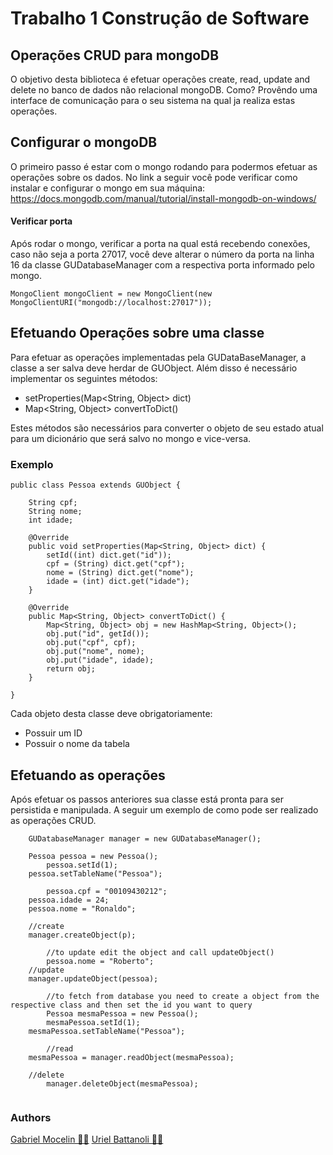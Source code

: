 #  Trabalho 1 Construção de Software

## Operações CRUD para mongoDB
  O objetivo desta biblioteca é efetuar operações create, read, update and delete no banco de dados não relacional mongoDB.
  Como? Provêndo uma interface de comunicação para o seu sistema na qual ja realiza estas operações.
  
## Configurar o mongoDB

O primeiro passo é estar com o mongo rodando para podermos efetuar as operações sobre os dados.
No link a seguir você pode verificar como instalar e configurar o mongo em sua máquina:
https://docs.mongodb.com/manual/tutorial/install-mongodb-on-windows/

#### Verificar porta 

Após rodar o mongo, verificar a porta na qual está recebendo conexões, caso não seja a porta 27017, você deve alterar o número da porta na linha 16 da classe GUDatabaseManager com a respectiva porta informado pelo mongo.

```
MongoClient mongoClient = new MongoClient(new MongoClientURI("mongodb://localhost:27017"));
```

## Efetuando Operações sobre uma classe

Para efetuar as operações implementadas pela GUDataBaseManager, a classe a ser salva deve herdar de GUObject. Além disso é necessário implementar os seguintes métodos:
 * setProperties(Map<String, Object> dict) 
 * Map<String, Object> convertToDict()
 
 Estes métodos são necessários para converter o objeto de seu estado atual para um dicionário que será salvo no mongo e vice-versa.
 
  ### Exemplo

```
public class Pessoa extends GUObject {
	
	String cpf;
	String nome;
	int idade;
	
	@Override
	public void setProperties(Map<String, Object> dict) {
		setId((int) dict.get("id"));
		cpf = (String) dict.get("cpf");
		nome = (String) dict.get("nome");
		idade = (int) dict.get("idade");
	}

	@Override
	public Map<String, Object> convertToDict() {
		Map<String, Object> obj = new HashMap<String, Object>();
		obj.put("id", getId());
		obj.put("cpf", cpf);
		obj.put("nome", nome);
		obj.put("idade", idade);
		return obj;
	}

}
```
 
 Cada objeto desta classe deve obrigatoriamente:
 * Possuir um ID
 * Possuir o nome da tabela

## Efetuando as operações
Após efetuar os passos anteriores sua classe está pronta para ser persistida e manipulada. A seguir um exemplo de como pode ser realizado as operações CRUD.

```
	GUDatabaseManager manager = new GUDatabaseManager();
    
	Pessoa pessoa = new Pessoa();
    	pessoa.setId(1);
	pessoa.setTableName("Pessoa");
		
    	pessoa.cpf = "00109430212";
	pessoa.idade = 24;
	pessoa.nome = "Ronaldo";
	
	//create
  	manager.createObject(p);
    
    	//to update edit the object and call updateObject()
    	pessoa.nome = "Roberto";
	//update
	manager.updateObject(pessoa);
    
    	//to fetch from database you need to create a object from the respective class and then set the id you want to query
    	Pessoa mesmaPessoa = new Pessoa();
    	mesmaPessoa.setId(1);
	mesmaPessoa.setTableName("Pessoa");
    
    	//read
	mesmaPessoa = manager.readObject(mesmaPessoa);
	
	//delete
    	manager.deleteObject(mesmaPessoa);
		
```

### Authors
[Gabriel Mocelin 🙋‍♂️](https://github.com/gaabrielmocelin)
[Uriel Battanoli 🙋‍♂️](https://github.com/urielbattanoli)
